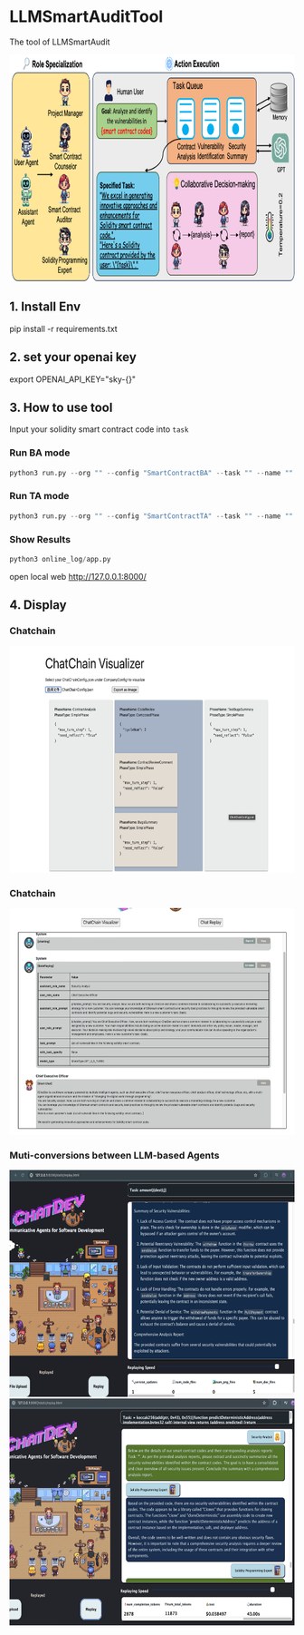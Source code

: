 # LLMSmartAuditTool
The tool of LLMSmartAudit

<img src='framework.png' height=400>


## 1. Install Env
pip install -r requirements.txt

## 2. set your openai key
export OPENAI_API_KEY="sky-{}"

## 3. How to use tool
Input your solidity smart contract code into `task`

###  Run BA mode
```python
python3 run.py --org "" --config "SmartContractBA" --task "" --name ""
```

### Run TA mode
```python
python3 run.py --org "" --config "SmartContractTA" --task "" --name ""
```

### Show Results
```python
python3 online_log/app.py
```
open local web http://127.0.0.1:8000/

## 4. Display 
### Chatchain
<img src='chatchain.png' height=400>

### Chatchain
<img src='logvisual.png' height=400>

### Muti-conversions between LLM-based Agents
<img src='AuditExample.png' height=400>

<img src='AuditExample1.png' height=400>
